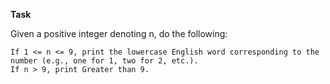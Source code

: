 **Task**

Given a positive integer denoting n, do the following:

    If 1 <= n <= 9, print the lowercase English word corresponding to the number (e.g., one for 1, two for 2, etc.).
    If n > 9, print Greater than 9.
